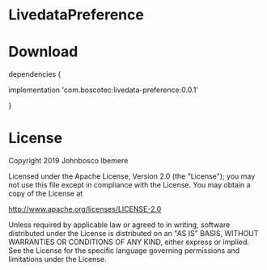 # LivedataPreference

# Download

dependencies {

  implementation 'com.boscotec:livedata-preference:0.0.1'

}

# License
Copyright 2019 Johnbosco Ibemere

Licensed under the Apache License, Version 2.0 (the "License");
you may not use this file except in compliance with the License.
You may obtain a copy of the License at

   http://www.apache.org/licenses/LICENSE-2.0

Unless required by applicable law or agreed to in writing, software
distributed under the License is distributed on an "AS IS" BASIS,
WITHOUT WARRANTIES OR CONDITIONS OF ANY KIND, either express or implied.
See the License for the specific language governing permissions and
limitations under the License.
